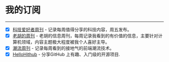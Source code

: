 # 我的订阅

---

- [x] [科技爱好者周刊](https://github.com/ruanyf/weekly) - 记录每周值得分享的科技内容，周五发布。
- [x] [老胡的周刊](https://weekly.howie6879.com/) - 老胡的信息周刊，每周记录我看到的有价值的信息，主要针对计算机领域，内容主题极大程度被我个人喜好主导。
- [x] [潮流周刊](https://weekly.tw93.fun/) - 记录每周看到的接地气的前端潮流技术。
- [x] [HelloHithub](https://hellogithub.com/) - 分享GitHub 上有趣、入门级的开源项目.